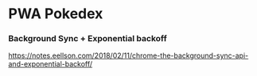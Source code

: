 # PWA Pokedex

### Background Sync + Exponential backoff

https://notes.eellson.com/2018/02/11/chrome-the-background-sync-api-and-exponential-backoff/